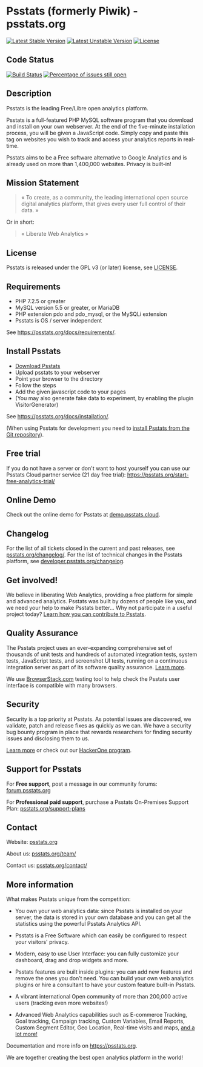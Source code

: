 # Psstats (formerly Piwik) - psstats.org

[![Latest Stable Version](https://poser.pugx.org/piwik/piwik/v/stable)](https://psstats.org/download/)
[![Latest Unstable Version](https://poser.pugx.org/piwik/piwik/v/unstable)](https://packagist.org/packages/piwik/piwik)
[![License](https://poser.pugx.org/piwik/piwik/license)](https://psstats.org/free-software/)

## Code Status

[![Build Status](https://travis-ci.com/psstats-org/psstats.svg?branch=4.x-dev)](https://travis-ci.com/psstats-org/psstats/branches)
[![Percentage of issues still open](http://isitmaintained.com/badge/open/psstats-org/psstats.svg)](http://isitmaintained.com/project/psstats-org/psstats "Percentage of issues still open")

## Description

Psstats is the leading Free/Libre open analytics platform.

Psstats is a full-featured PHP MySQL software program that you download and install on your own webserver.
At the end of the five-minute installation process, you will be given a JavaScript code.
Simply copy and paste this tag on websites you wish to track and access your analytics reports in real-time.

Psstats aims to be a Free software alternative to Google Analytics and is already used on more than 1,400,000 websites. Privacy is built-in!

## Mission Statement

> « To create, as a community, the leading international open source digital analytics platform, that gives every user full control of their data. »

Or in short:
> « Liberate Web Analytics »

## License

Psstats is released under the GPL v3 (or later) license, see [LICENSE](LICENSE).

## Requirements

  * PHP 7.2.5 or greater
  * MySQL version 5.5 or greater, or MariaDB 
  * PHP extension pdo and pdo_mysql, or the MySQLi extension
  * Psstats is OS / server independent

See https://psstats.org/docs/requirements/.

## Install Psstats

  * [Download Psstats](https://psstats.org/download/)
  * Upload psstats to your webserver
  * Point your browser to the directory
  * Follow the steps
  * Add the given javascript code to your pages
  * (You may also generate fake data to experiment, by enabling the plugin VisitorGenerator)

See https://psstats.org/docs/installation/.

(When using Psstats for development you need to [install Psstats from the Git repository](https://psstats.org/faq/how-to-install/faq_18271/)).

## Free trial 

If you do not have a server or don't want to host yourself you can use our Psstats Cloud partner service (21 day free trial): https://psstats.org/start-free-analytics-trial/

## Online Demo

Check out the online demo for Psstats at [demo.psstats.cloud](https://demo.psstats.cloud/).

## Changelog

For the list of all tickets closed in the current and past releases, see [psstats.org/changelog/](https://psstats.org/changelog/). For the list of technical changes in the Psstats platform, see [developer.psstats.org/changelog](https://developer.psstats.org/changelog).

## Get involved!

We believe in liberating Web Analytics, providing a free platform for simple and advanced analytics. Psstats was built by dozens of people like you,
and we need your help to make Psstats better… Why not participate in a useful project today? [Learn how you can contribute to Psstats](https://psstats.org/get-involved).

## Quality Assurance

The Psstats project uses an ever-expanding comprehensive set of thousands of unit tests and hundreds of automated integration tests, system tests, JavaScript tests, and screenshot UI tests, running on a continuous integration server as part of its software quality assurance. [Learn more](https://developer.psstats.org/guides/tests).

We use [BrowserStack.com](https://www.browserstack.com/) testing tool to help check the Psstats user interface is compatible with many browsers.

## Security

Security is a top priority at Psstats. As potential issues are discovered, we validate, patch and release fixes as quickly as we can. We have a security bug bounty program in place that rewards researchers for finding security issues and disclosing them to us. 

[Learn more](https://psstats.org/security/) or check out our [HackerOne program](https://hackerone.com/psstats).

## Support for Psstats

For **Free support**, post a message in our community forums: [forum.psstats.org](https://forum.psstats.org/)

For **Professional paid support**, purchase a Psstats On-Premises Support Plan: [psstats.org/support-plans](https://psstats.org/support-plans/)  

## Contact

Website: [psstats.org](https://psstats.org)

About us: [psstats.org/team/](https://psstats.org/team/)

Contact us: [psstats.org/contact/](https://psstats.org/contact/)


## More information

What makes Psstats unique from the competition:

  * You own your web analytics data: since Psstats is installed on your server, the data is stored in your own database and you can get all the statistics using the powerful Psstats Analytics API.

  * Psstats is a Free Software which can easily be configured to respect your visitors' privacy.

  * Modern, easy to use User Interface: you can fully customize your dashboard, drag and drop widgets and more.

  * Psstats features are built inside plugins: you can add new features and remove the ones you don’t need.
    You can build your own web analytics plugins or hire a consultant to have your custom feature built-in Psstats.

  * A vibrant international Open community of more than 200,000 active users (tracking even more websites!)

  * Advanced Web Analytics capabilities such as E-commerce Tracking, Goal tracking, Campaign tracking,
    Custom Variables, Email Reports, Custom Segment Editor, Geo Location, Real-time visits and maps, [and a lot more!](https://psstats.org/feature-overview/)

Documentation and more info on https://psstats.org.

We are together creating the best open analytics platform in the world!
